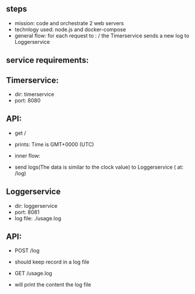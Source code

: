 
steps
-------
- mission:  code and orchestrate 2 web servers 
- technlogy used: node.js and docker-compose
- general flow:  for each request to : / the Timerservice sends a new log to Loggerservice


service requirements:
---

Timerservice:
---
- dir: timerservice
- port: 8080

API:
----
- get /
- prints: Time is <time> GMT+0000  (UTC)
  
- inner flow:
- send logs(The data is similar to the clock value) to Loggerservice ( at: /log)



Loggerservice
-----------
- dir: loggerservice
- port: 8081
- log file: ./usage.log

API:
---
- POST /log
- should keep record in a log file

- GET /usage.log
- will print the content the log file



